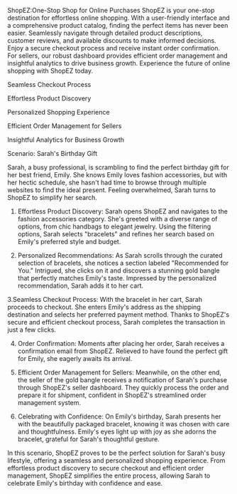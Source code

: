 ShopEZ:One-Stop Shop for Online Purchases
ShopEZ is your one-stop destination for effortless online shopping. With a user-friendly interface and a comprehensive product catalog, finding the perfect items has never been easier. Seamlessly navigate through detailed product descriptions, customer reviews, and available discounts to make informed decisions. Enjoy a secure checkout process and receive instant order confirmation. For sellers, our robust dashboard provides efficient order management and insightful analytics to drive business growth. Experience the future of online shopping with ShopEZ today.

Seamless Checkout Process

Effortless Product Discovery

Personalized Shopping Experience

Efficient Order Management for Sellers

Insightful Analytics for Business Growth


Scenario: Sarah's Birthday Gift


Sarah, a busy professional, is scrambling to find the perfect birthday gift for her best friend, Emily. She knows Emily loves fashion accessories, but with her hectic schedule, she hasn't had time to browse through multiple websites to find the ideal present. Feeling overwhelmed, Sarah turns to ShopEZ to simplify her search.

1. Effortless Product Discovery: Sarah opens ShopEZ and navigates to the fashion accessories category. She's greeted with a diverse range of options, from chic handbags to elegant jewelry. Using the filtering options, Sarah selects "bracelets" and refines her search based on Emily's preferred style and budget.

2. Personalized Recommendations: As Sarah scrolls through the curated selection of bracelets, she notices a section labeled "Recommended for You." Intrigued, she clicks on it and discovers a stunning gold bangle that perfectly matches Emily's taste. Impressed by the personalized recommendation, Sarah adds it to her cart.

3.Seamless Checkout Process: With the bracelet in her cart, Sarah proceeds to checkout. She enters Emily's address as the shipping destination and selects her preferred payment method. Thanks to ShopEZ's secure and efficient checkout process, Sarah completes the transaction in just a few clicks.

4. Order Confirmation: Moments after placing her order, Sarah receives a confirmation email from ShopEZ. Relieved to have found the perfect gift for Emily, she eagerly awaits its arrival.

5. Efficient Order Management for Sellers: Meanwhile, on the other end, the seller of the gold bangle receives a notification of Sarah's purchase through ShopEZ's seller dashboard. They quickly process the order and prepare it for shipment, confident in ShopEZ's streamlined order management system.

6. Celebrating with Confidence: On Emily's birthday, Sarah presents her with the beautifully packaged bracelet, knowing it was chosen with care and thoughtfulness. Emily's eyes light up with joy as she adorns the bracelet, grateful for Sarah's thoughtful gesture.


In this scenario, ShopEZ proves to be the perfect solution for Sarah's busy lifestyle, offering a seamless and personalized shopping experience. From effortless product discovery to secure checkout and efficient order management, ShopEZ simplifies the entire process, allowing Sarah to celebrate Emily's birthday with confidence and ease.
